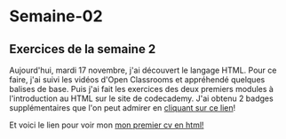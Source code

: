 # Semaine-02
## Exercices de la semaine 2
Aujourd'hui, mardi 17 novembre, j'ai découvert le langage HTML.
Pour ce faire, j'ai suivi les vidéos d'Open Classrooms et appréhendé quelques balises de base.
Puis j'ai fait les exercices des deux premiers modules à l'introduction au HTML sur le site de codecademy.
J'ai obtenu 2 badges supplémentaires que l'on peut admirer en [cliquant sur ce lien](https://codecademy.com/fr/users/Mariemcp/achievements)!

Et voici le lien pour voir mon [mon premier cv en html!](https://htmlpreview.github.io/?https://github.com/mariemcp/Semaine-02/master/index.html)
